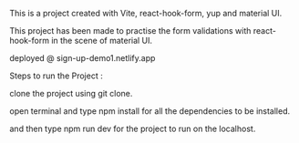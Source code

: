 This is a project created with Vite, react-hook-form, yup and material UI.

This project has been made to practise the form validations with react-hook-form in the scene of material UI.

deployed @ sign-up-demo1.netlify.app

Steps to run the Project :

clone the project using git clone.

open terminal and type npm install for all the dependencies to be installed.

and then type npm run dev for the project to run on the localhost.
